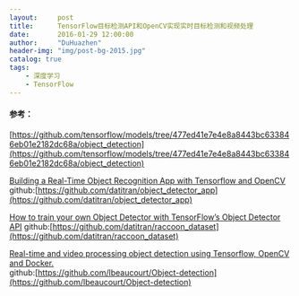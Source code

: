 ```yaml
---
layout:     post
title:      TensorFlow目标检测API和OpenCV实现实时目标检测和视频处理
date:       2016-01-29 12:00:00
author:     "DuHuazhen"
header-img: "img/post-bg-2015.jpg"
catalog: true
tags:
    - 深度学习
    - TensorFlow
---
```


#### 参考：
[https://github.com/tensorflow/models/tree/477ed41e7e4e8a8443bc633846eb01e2182dc68a/object_detection](https://github.com/tensorflow/models/tree/477ed41e7e4e8a8443bc633846eb01e2182dc68a/object_detection)

[Building a Real-Time Object Recognition App with Tensorflow and OpenCV](https://towardsdatascience.com/building-a-real-time-object-recognition-app-with-tensorflow-and-opencv-b7a2b4ebdc32)  
github:[https://github.com/datitran/object_detector_app](https://github.com/datitran/object_detector_app)  

[How to train your own Object Detector with TensorFlow’s Object Detector API](https://towardsdatascience.com/how-to-train-your-own-object-detector-with-tensorflows-object-detector-api-bec72ecfe1d9) 
github:[https://github.com/datitran/raccoon_dataset](https://github.com/datitran/raccoon_dataset)  

[Real-time and video processing object detection using Tensorflow, OpenCV and Docker.](https://towardsdatascience.com/real-time-and-video-processing-object-detection-using-tensorflow-opencv-and-docker-2be1694726e5)  
github:[https://github.com/lbeaucourt/Object-detection](https://github.com/lbeaucourt/Object-detection)  




